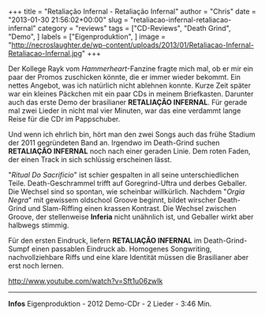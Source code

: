 +++
title = "Retaliação Infernal - Retaliação Infernal"
author = "Chris"
date = "2013-01-30 21:56:02+00:00"
slug = "retaliacao-infernal-retaliacao-infernal"
category = "reviews"
tags = ["CD-Reviews", "Death Grind", "Demo", ]
labels = ["Eigenproduktion", ]
image = "http://necroslaughter.de/wp-content/uploads/2013/01/Retaliacao-Infernal-Retaliacao-Infernal.jpg"
+++

Der Kollege Rayk vom _Hammerheart_-Fanzine fragte mich mal, ob er mir ein paar der Promos zuschicken könnte, die er immer wieder bekommt. Ein nettes Angebot, was ich natürlich nicht ablehnen konnte. Kurze Zeit später war ein kleines Päckchen mit ein paar CDs in meinem Briefkasten. Darunter auch das erste Demo der brasilianer **RETALIAÇÃO INFERNAL**. Für gerade mal zwei Lieder in nicht mal vier Minuten, war das eine verdammt lange Reise für die CDr im Pappschuber.

Und wenn ich ehrlich bin, hört man den zwei Songs auch das frühe Stadium der 2011 gegründeten Band an. Irgendwo im Death-Grind suchen **RETALIAÇÃO INFERNAL** noch nach einer geraden Linie. Dem roten Faden, der einen Track in sich schlüssig erscheinen lässt.

"_Ritual Do Sacrificio_" ist schier gespalten in all seine unterschiedlichen Teile. Death-Geschrammel trifft auf Goregrind-Uftra und derbes Geballer. Die Wechsel sind so spontan, wie scheinbar willkürlich.
Nachdem "_Orgia Negra_" mit gewissem oldschool Groove beginnt, bildet wirscher Death-Grind und Slam-Riffing einen krassen Kontrast. Die Wechsel zwischen Groove, der stellenweise **Inferia** nicht unähnlich ist, und Geballer wirkt aber halbwegs stimmig.

Für den ersten Eindruck, liefern **RETALIAÇÃO INFERNAL** im Death-Grind-Sumpf einen passablen Eindruck ab. Homogenes Songwriting, nachvollziehbare Riffs und eine klare Identität müssen die Brasilianer aber erst noch lernen.

http://www.youtube.com/watch?v=Sft1u06zwIk



---
**Infos**
Eigenproduktion - 2012
Demo-CDr - 2 Lieder - 3:46 Min.
